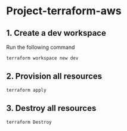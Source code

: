 # Project-terraform-aws

## 1. Create a dev workspace
Run the following command
```
terraform workspace new dev
```

## 2. Provision all resources
```
terraform apply 
```

## 3. Destroy all resources
```
terraform Destroy 
```
